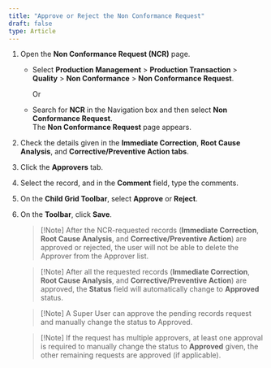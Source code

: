 ```yaml
---
title: "Approve or Reject the Non Conformance Request"
draft: false
type: Article 
---
```




1.  Open the **Non Conformance Request (NCR)** page.

    - Select **Production Management** > **Production Transaction** > **Quality** > **Non Conformance** > **Non Conformance Request**.

        Or

    - Search for **NCR** in the Navigation box and then select **Non Conformance Request**. <br> The **Non Conformance Request** page appears.

2.  Check the details given in the **Immediate Correction**, **Root Cause Analysis**, and **Corrective/Preventive Action tabs**.
3.  Click the **Approvers** tab.
4.  Select the record, and in the **Comment** field, type the comments.
5.  On the **Child Grid Toolbar**, select **Approve** or **Reject**.
6.  On the **Toolbar**, click **Save**.

    >[!Note] After the NCR-requested records (**Immediate Correction**, **Root Cause Analysis**, and **Corrective/Preventive Action**) are approved or rejected, the user will not be able to delete the Approver from the Approver list.

    >[!Note] After all the requested records (**Immediate Correction**, **Root Cause Analysis**, and **Corrective/Preventive Action**) are approved, the **Status** field will automatically change to **Approved** status.

    >[!Note] A Super User can approve the pending records request and manually change the status to Approved.

    >[!Note] If the request has multiple approvers, at least one approval is required to manually change the status to **Approved** given, the other remaining requests are approved (if applicable).